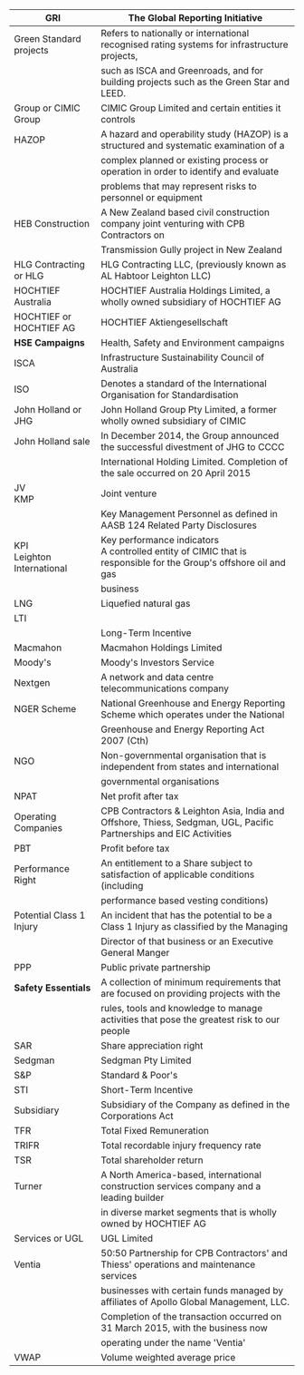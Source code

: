 | GRI                           | The Global Reporting Initiative                                                                                       |
|-------------------------------|-----------------------------------------------------------------------------------------------------------------------|
| Green Standard projects       | Refers to nationally or international recognised rating systems for infrastructure projects,                          |
|                               | such as ISCA and Greenroads, and for building projects such as the Green Star and LEED.                               |
| Group or CIMIC Group          | CIMIC Group Limited and certain entities it controls                                                                  |
| HAZOP                         | A hazard and operability study (HAZOP) is a structured and systematic examination of a                                |
|                               | complex planned or existing process or operation in order to identify and evaluate                                    |
|                               | problems that may represent risks to personnel or equipment                                                           |
| HEB Construction              | A New Zealand based civil construction company joint venturing with CPB Contractors on                                |
|                               | Transmission Gully project in New Zealand                                                                             |
| HLG Contracting or HLG        | HLG Contracting LLC, (previously known as AL Habtoor Leighton LLC)                                                    |
| HOCHTIEF Australia            | HOCHTIEF Australia Holdings Limited, a wholly owned subsidiary of HOCHTIEF AG                                         |
| HOCHTIEF or HOCHTIEF AG       | HOCHTIEF Aktiengesellschaft                                                                                           |
| <b>HSE Campaigns</b>          | Health, Safety and Environment campaigns                                                                              |
| ISCA                          | Infrastructure Sustainability Council of Australia                                                                    |
| ISO                           | Denotes a standard of the International Organisation for Standardisation                                              |
| John Holland or JHG           | John Holland Group Pty Limited, a former wholly owned subsidiary of CIMIC                                             |
| John Holland sale             | In December 2014, the Group announced the successful divestment of JHG to CCCC                                        |
|                               | International Holding Limited. Completion of the sale occurred on 20 April 2015                                       |
| JV<br>KMP                     | Joint venture                                                                                                         |
|                               | Key Management Personnel as defined in AASB 124 Related Party Disclosures                                             |
| KPI<br>Leighton International | Key performance indicators<br>A controlled entity of CIMIC that is responsible for the Group's offshore oil and gas   |
|                               | business                                                                                                              |
| LNG                           | Liquefied natural gas                                                                                                 |
| LTI                           |                                                                                                                       |
|                               | Long-Term Incentive                                                                                                   |
| Macmahon                      | Macmahon Holdings Limited                                                                                             |
| Moody's                       | Moody's Investors Service                                                                                             |
| Nextgen                       | A network and data centre telecommunications company                                                                  |
| NGER Scheme                   | National Greenhouse and Energy Reporting Scheme which operates under the National                                     |
|                               | Greenhouse and Energy Reporting Act 2007 (Cth)                                                                        |
| NGO                           | Non-governmental organisation that is independent from states and international                                       |
|                               | governmental organisations                                                                                            |
| NPAT                          | Net profit after tax                                                                                                  |
| Operating Companies           | CPB Contractors & Leighton Asia, India and Offshore, Thiess, Sedgman, UGL, Pacific<br>Partnerships and EIC Activities |
| PBT                           | Profit before tax                                                                                                     |
| Performance Right             | An entitlement to a Share subject to satisfaction of applicable conditions (including                                 |
|                               | performance based vesting conditions)                                                                                 |
| Potential Class 1 Injury      | An incident that has the potential to be a Class 1 Injury as classified by the Managing                               |
|                               | Director of that business or an Executive General Manger                                                              |
| PPP                           | Public private partnership                                                                                            |
| <b>Safety Essentials</b>      | A collection of minimum requirements that are focused on providing projects with the                                  |
|                               | rules, tools and knowledge to manage activities that pose the greatest risk to our people                             |
| SAR                           | Share appreciation right                                                                                              |
| Sedgman                       | Sedgman Pty Limited                                                                                                   |
| S&P                           | Standard & Poor's                                                                                                     |
| STI                           | Short-Term Incentive                                                                                                  |
| Subsidiary                    | Subsidiary of the Company as defined in the Corporations Act                                                          |
| TFR                           | Total Fixed Remuneration                                                                                              |
| TRIFR                         | Total recordable injury frequency rate                                                                                |
| TSR                           | Total shareholder return                                                                                              |
| Turner                        | A North America-based, international construction services company and a leading builder                              |
|                               | in diverse market segments that is wholly owned by HOCHTIEF AG                                                        |
| Services or UGL               | UGL Limited                                                                                                           |
| Ventia                        | 50:50 Partnership for CPB Contractors' and Thiess' operations and maintenance services                                |
|                               | businesses with certain funds managed by affiliates of Apollo Global Management, LLC.                                 |
|                               | Completion of the transaction occurred on 31 March 2015, with the business now                                        |
|                               | operating under the name 'Ventia'                                                                                     |
| VWAP                          | Volume weighted average price                                                                                         |